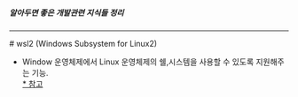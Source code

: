 ##### 알아두면 좋은 개발관련 지식들 정리

---------
\# wsl2 (Windows Subsystem for Linux2)
- Window 운영체제에서 Linux 운영체제의 쉘,시스템을 사용할 수 있도록 지원해주는 기능.<br>
 [\* 참고](https://melonicedlatte.com/2020/07/05/200400.html)
